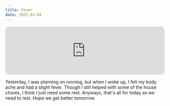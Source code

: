 ```yaml
---
title: Fever
date: 2025-01-04
---
```


<iframe style="border-radius:12px" src="https://open.spotify.com/embed/track/3EaXag2RPtjbncKcTWfSNQ?utm_source=generator&theme=0" width="100%" height="152" frameBorder="0" allowfullscreen="" allow="autoplay; clipboard-write; encrypted-media; fullscreen; picture-in-picture" loading="lazy"></iframe>

Yesterday, I was planning on running, but when I woke up, I felt my body ache and had a slight fever. Though I still helped with some of the house chores, I think I just need some rest. Anyways, that's all for today as we need to rest. Hope we get better tomorrow.
